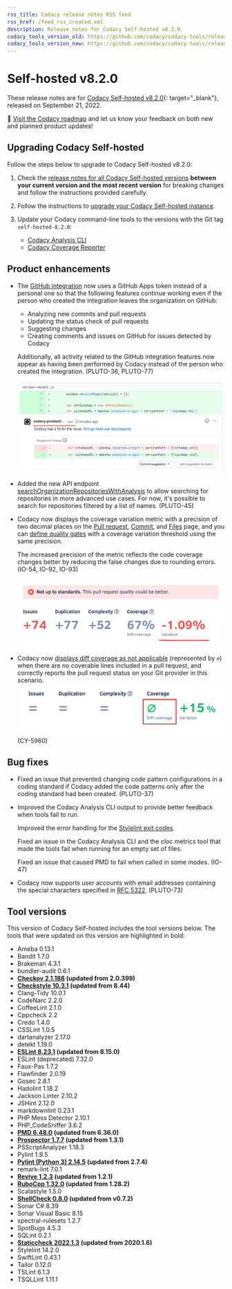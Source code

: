 ```yaml
---
rss_title: Codacy release notes RSS feed
rss_href: /feed_rss_created.xml
description: Release notes for Codacy Self-hosted v8.2.0.
codacy_tools_version_old: https://github.com/codacy/codacy-tools/releases/tag/6.1.25
codacy_tools_version_new: https://github.com/codacy/codacy-tools/releases/tag/6.3.0
---
```


# Self-hosted v8.2.0

These release notes are for [Codacy Self-hosted v8.2.0](https://github.com/codacy/chart/releases/tag/8.2.0){: target="_blank"}, released on September 21, 2022.<!-- TODO Update release date -->

📢 [Visit the Codacy roadmap](https://roadmap.codacy.com) and <span class="skip-vale">let us know</span> your feedback on both new and planned product updates!

<!--TODO Check these issues manually

Mention the change from https://github.com/codacy/chart/pull/744 in the release notes for the next Codacy Self-hosted version.

Jira issues without release notes
-   https://codacy.atlassian.net/browse/CY-6455
-   https://codacy.atlassian.net/browse/CY-6410
-   https://codacy.atlassian.net/browse/CY-6251
-   https://codacy.atlassian.net/browse/CY-6166
-   https://codacy.atlassian.net/browse/CY-3958

Jira issues with disabled release notes
-   https://codacy.atlassian.net/browse/CY-6459
-   https://codacy.atlassian.net/browse/CY-6439
-   https://codacy.atlassian.net/browse/CY-6425
-   https://codacy.atlassian.net/browse/CY-6191
-->

## Upgrading Codacy Self-hosted

Follow the steps below to upgrade to Codacy Self-hosted v8.2.0:

1.  Check the [release notes for all Codacy Self-hosted versions](../index.md#self-hosted) **between your current version and the most recent version** for breaking changes and follow the instructions provided <span class="skip-vale">carefully</span>.

1.  Follow the instructions to [upgrade your Codacy Self-hosted instance](https://docs.codacy.com/v8.2/chart/maintenance/upgrade/).

1.  Update your Codacy command-line tools to the versions with the Git tag `self-hosted-8.2.0`:

    -   [Codacy Analysis CLI](https://github.com/codacy/codacy-analysis-cli/releases/tag/self-hosted-8.2.0)
    -   [Codacy Coverage Reporter](https://github.com/codacy/codacy-coverage-reporter/releases/tag/self-hosted-8.2.0)

## Product enhancements

-   The [GitHub integration](../../repositories-configure/integrations/github-integration.md) now uses a GitHub Apps token instead of a personal one so that the following features continue working even if the person who created the integration leaves the organization on GitHub:

    -   Analyzing new commits and pull requests
    -   Updating the status check of pull requests
    -   Suggesting changes
    -   Creating comments and issues on GitHub for issues detected by Codacy

    Additionally, all activity related to the GitHub integration features now appear as having been performed by Codacy instead of the person who created the integration. (PLUTO-36, PLUTO-77)

    ![Suggested fix created by the Codacy GitHub integration](../images/pluto-77.png)

-   Added the new API endpoint [searchOrganizationRepositoriesWithAnalysis](https://api.codacy.com/api/api-docs#searchorganizationrepositorieswithanalysis) to allow searching for repositories in more advanced use cases. For now, it's possible to search for repositories filtered by a list of names. (PLUTO-45)

-   Codacy now displays the coverage variation metric with a precision of two decimal places on the [Pull request](../../repositories/pull-requests.md), [Commit](../../repositories/commits.md), and [Files](../../repositories/files.md) page, and you can [define quality gates](../../repositories-configure/adjusting-quality-settings.md#gates) with a coverage variation threshold using the same precision.

    The increased precision of the metric reflects the code coverage changes better by reducing the false changes due to rounding errors. (IO-54, IO-92, IO-93)

    ![Coverage variation on the Pull request quality overview](../images/io-92.png)

-   Codacy now [displays diff coverage as not applicable](https://docs.codacy.com/v8.2/repositories/pull-requests/#pull-request-quality-overview) (represented by `∅`) when there are no coverable lines included in a pull request, and correctly reports the pull request status on your Git provider in this scenario. ![Not applicable diff coverage](../images/cy-5960.png) (CY-5960)

## Bug fixes

-   Fixed an issue that prevented changing code pattern configurations in a coding standard if Codacy added the code patterns only after the coding standard had been created. (PLUTO-37)
-   Improved the Codacy Analysis CLI output to provide better feedback when tools fail to run.

    Improved the error handling for the [Stylelint exit codes](https://stylelint.io/user-guide/usage/cli/#exit-codes).

    Fixed an issue in the Codacy Analysis CLI and the cloc metrics tool that made the tools fail when running for an empty set of files.

    Fixed an issue that caused PMD to fail when called in some modes. (IO-47)
-   Codacy now supports user accounts with email addresses containing the special characters specified in [RFC 5322](https://www.rfc-editor.org/rfc/rfc5322#section-3.4.1). (PLUTO-73)

## Tool versions

This version of Codacy Self-hosted includes the tool versions below. The tools that were updated on this version are highlighted in bold:

-   Ameba 0.13.1
-   Bandit 1.7.0
-   Brakeman 4.3.1
-   bundler-audit 0.6.1
-   **[Checkov 2.1.188](https://github.com/bridgecrewio/checkov/releases/tag/2.1.188) (updated from 2.0.399)**
-   **[Checkstyle 10.3.1](https://checkstyle.sourceforge.io/releasenotes.html#Release_10.3.1) (updated from 8.44)**
-   Clang-Tidy 10.0.1
-   CodeNarc 2.2.0
-   CoffeeLint 2.1.0
-   Cppcheck 2.2
-   Credo 1.4.0
-   CSSLint 1.0.5
-   dartanalyzer 2.17.0
-   detekt 1.19.0
-   **[ESLint 8.23.1](https://github.com/eslint/eslint/releases/tag/v8.23.1) (updated from 8.15.0)**
-   ESLint (deprecated) 7.32.0
-   Faux-Pas 1.7.2
-   Flawfinder 2.0.19
-   Gosec 2.8.1
-   Hadolint 1.18.2
-   Jackson Linter 2.10.2
-   JSHint 2.12.0
-   markdownlint 0.23.1
-   PHP Mess Detector 2.10.1
-   PHP_CodeSniffer 3.6.2
-   **[PMD 6.48.0](https://pmd.sourceforge.io/pmd-6.48.0/pmd_release_notes.html) (updated from 6.36.0)**
-   **[Prospector 1.7.7](https://github.com/PyCQA/prospector/releases/tag/1.7.7) (updated from 1.3.1)**
-   PSScriptAnalyzer 1.18.3
-   Pylint 1.9.5
-   **[Pylint (Python 3) 2.14.5](https://github.com/PyCQA/pylint/releases/tag/v2.14.5) (updated from 2.7.4)**
-   remark-lint 7.0.1
-   **[Revive 1.2.3](https://github.com/mgechev/revive/releases/tag/v1.2.3) (updated from 1.2.1)**
-   **[RuboCop 1.32.0](https://github.com/rubocop/rubocop/releases/tag/v1.32.0) (updated from 1.28.2)**
-   Scalastyle 1.5.0
-   **[ShellCheck 0.8.0](https://github.com/koalaman/shellcheck/blob/master/CHANGELOG.md#v080---2021-11-06) (updated from v0.7.2)**
-   Sonar C# 8.39
-   Sonar Visual Basic 8.15
-   spectral-rulesets 1.2.7
-   SpotBugs 4.5.3
-   SQLint 0.2.1
-   **[Staticcheck 2022.1.3](https://staticcheck.io/changes/2022.1/#2022.1.3) (updated from 2020.1.6)**
-   Stylelint 14.2.0
-   SwiftLint 0.43.1
-   Tailor 0.12.0
-   TSLint 6.1.3
-   TSQLLint 1.11.1
